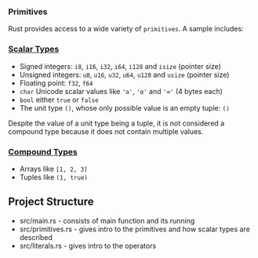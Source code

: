 ### Primitives

Rust provides access to a wide variety of `primitives`. A sample includes:

### [Scalar Types](https://doc.rust-lang.org/rust-by-example/primitives.html#scalar-types)

* Signed integers: `i8`, `i16`, `i32`, `i64`, `i128` and `isize` (pointer size)
* Unsigned integers: `u8`, `u16`, `u32`, `u64`, `u128` and `usize` (pointer size)
* Floating point: `f32`, `f64`
* `char` Unicode scalar values like `'a'`, `'α'` and `'∞'` (4 bytes each)
* `bool` either `true` or `false`
* The unit type `()`, whose only possible value is an empty tuple: `()`

Despite the value of a unit type being a tuple, it is not considered a compound type because it does not contain multiple values.

### [Compound Types](https://doc.rust-lang.org/rust-by-example/primitives.html#compound-types)

* Arrays like `[1, 2, 3]`
* Tuples like `(1, true)`

## Project Structure

- src/main.rs - consists of main function and its running
- src/primitives.rs - gives intro to the primitives and how scalar types are described
- src/literals.rs - gives intro to the operators
